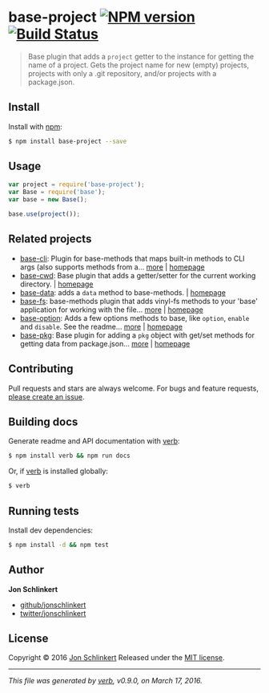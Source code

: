 # base-project [![NPM version](https://img.shields.io/npm/v/base-project.svg)](https://www.npmjs.com/package/base-project) [![Build Status](https://img.shields.io/travis/node-base/base-project.svg)](https://travis-ci.org/node-base/base-project)

> Base plugin that adds a `project` getter to the instance for getting the name of a project. Gets the project name for new (empty) projects, projects with only a .git repository, and/or projects with a package.json.

## Install

Install with [npm](https://www.npmjs.com/):

```sh
$ npm install base-project --save
```

## Usage

```js
var project = require('base-project');
var Base = require('base');
var base = new Base();

base.use(project());
```

## Related projects

* [base-cli](https://www.npmjs.com/package/base-cli): Plugin for base-methods that maps built-in methods to CLI args (also supports methods from a… [more](https://www.npmjs.com/package/base-cli) | [homepage](https://github.com/jonschlinkert/base-cli)
* [base-cwd](https://www.npmjs.com/package/base-cwd): Base plugin that adds a getter/setter for the current working directory. | [homepage](https://github.com/node-base/base-cwd)
* [base-data](https://www.npmjs.com/package/base-data): adds a `data` method to base-methods. | [homepage](https://github.com/jonschlinkert/base-data)
* [base-fs](https://www.npmjs.com/package/base-fs): base-methods plugin that adds vinyl-fs methods to your 'base' application for working with the file… [more](https://www.npmjs.com/package/base-fs) | [homepage](https://github.com/node-base/base-fs)
* [base-option](https://www.npmjs.com/package/base-option): Adds a few options methods to base, like `option`, `enable` and `disable`. See the readme… [more](https://www.npmjs.com/package/base-option) | [homepage](https://github.com/node-base/base-option)
* [base-pkg](https://www.npmjs.com/package/base-pkg): Base plugin for adding a `pkg` object with get/set methods for getting data from package.json… [more](https://www.npmjs.com/package/base-pkg) | [homepage](https://github.com/node-base/base-pkg)

## Contributing

Pull requests and stars are always welcome. For bugs and feature requests, [please create an issue](https://github.com/jonschlinkert/base-project/issues/new).

## Building docs

Generate readme and API documentation with [verb](https://github.com/verbose/verb):

```sh
$ npm install verb && npm run docs
```

Or, if [verb](https://github.com/verbose/verb) is installed globally:

```sh
$ verb
```

## Running tests

Install dev dependencies:

```sh
$ npm install -d && npm test
```

## Author

**Jon Schlinkert**

* [github/jonschlinkert](https://github.com/jonschlinkert)
* [twitter/jonschlinkert](http://twitter.com/jonschlinkert)

## License

Copyright © 2016 [Jon Schlinkert](https://github.com/jonschlinkert)
Released under the [MIT license](https://github.com/node-base/base-project/blob/master/LICENSE).

***

_This file was generated by [verb](https://github.com/verbose/verb), v0.9.0, on March 17, 2016._